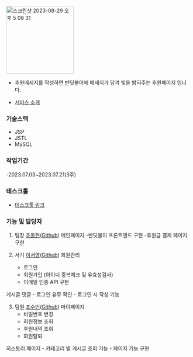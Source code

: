 <img width="185" alt="스크린샷 2023-08-29 오후 5 06 31" src="https://github.com/dongtak/project-pond/assets/11285555/e2df4d27-7a40-4640-a9e1-2774f5a059bb">

- 후원메세지를 작성하면 반딧불이에 메세지가 담겨 빛을 밝혀주는 후원페이지 입니다.

  
- [서비스 소개]([https://www.canva.com/design/DAFqpwZ2qpI/yV_mPlNG9CQxftHpleFdXg/view?utm_content=DAFqpwZ2qpI&utm_campaign=designshare&utm_medium=link&utm_source=publishsharelink](https://www.canva.com/design/DAFpKKFRqio/LO-NmpJFzGSLkoBA9P1ifw/view?utm_content=DAFpKKFRqio&utm_campaign=designshare&utm_medium=link&utm_source=publishsharelink))

### 기술스택
- JSP
- JSTL
- MySQL


### 작업기간
-2023.07.03~2023.07.21(3주)

### 테스크톨
 - [데스크툴 링크](https://www.notion.so/9eba28dad9214ee78b463fa79849c4c3?v=133921c68aad44ecaa0b773c740fa5a4&pvs=4)

### 기능 및 담당자

1. 팀장 [조동현](mailto:sourcefilmer@gmail.com)([Github]())
  메인페이지
    -반딧불이 프론트앤드 구현
    -후원금 결제 페이지 구현

3. 서기 [이서영](mailto:tjdud2249@gmail.com)([Github](https://github.com/joobal521))
  회원관리
    - 로그인
    - 회원가입 (아이디 중복체크 및 유효성검사)
    - 이메일 인증 API 구현
    
  게시글 댓글
    - 로그인 유무 확인
    - 로그인 시 작성 기능



3. 팀원 [조수빈](mailto:cc030110@gmail.com)([Github](https://github.com/cc030110))
  마이페이지
    - 비밀번호 변경
    - 회원정보 조회
    - 후원내역 조회
    - 회원탈퇴

  히스토리 페이지
    - 카테고리 별 게시글 조회 기능
    - 페이지 기능 구현

